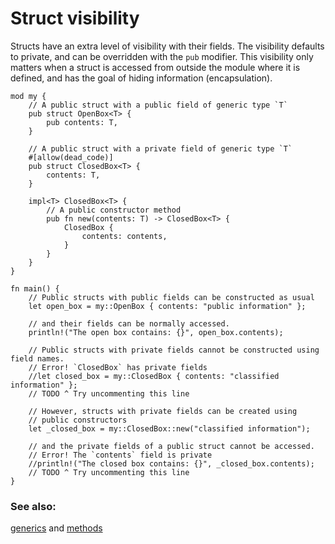 # Struct visibility

Structs have an extra level of visibility with their fields. The visibility 
defaults to private, and can be overridden with the `pub` modifier. This 
visibility only matters when a struct is accessed from outside the module 
where it is defined, and has the goal of hiding information (encapsulation).

```rust,editable
mod my {
    // A public struct with a public field of generic type `T`
    pub struct OpenBox<T> {
        pub contents: T,
    }

    // A public struct with a private field of generic type `T`
    #[allow(dead_code)]
    pub struct ClosedBox<T> {
        contents: T,
    }

    impl<T> ClosedBox<T> {
        // A public constructor method
        pub fn new(contents: T) -> ClosedBox<T> {
            ClosedBox {
                contents: contents,
            }
        }
    }
}

fn main() {
    // Public structs with public fields can be constructed as usual
    let open_box = my::OpenBox { contents: "public information" };

    // and their fields can be normally accessed.
    println!("The open box contains: {}", open_box.contents);

    // Public structs with private fields cannot be constructed using field names.
    // Error! `ClosedBox` has private fields
    //let closed_box = my::ClosedBox { contents: "classified information" };
    // TODO ^ Try uncommenting this line

    // However, structs with private fields can be created using
    // public constructors
    let _closed_box = my::ClosedBox::new("classified information");

    // and the private fields of a public struct cannot be accessed.
    // Error! The `contents` field is private
    //println!("The closed box contains: {}", _closed_box.contents);
    // TODO ^ Try uncommenting this line
}
```

### See also:

[generics][generics] and [methods][methods]

[generics]: generics.html
[methods]: fn/methods.html